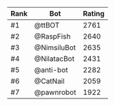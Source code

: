 Rank|Bot|Rating
---|---|---
#1|@ttBOT|2761
#2|@RaspFish|2640
#3|@NimsiluBot|2635
#4|@NilatacBot|2431
#5|@anti-bot|2282
#6|@CatNail|2059
#7|@pawnrobot|1922
